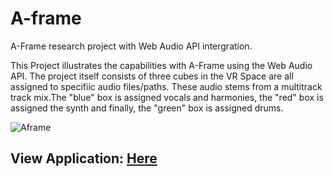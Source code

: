 # A-frame
A-Frame research project with Web Audio API intergration.

This Project illustrates the capabilities with A-Frame using the Web Audio API. The project itself consists of three cubes in the VR Space are all assigned to specifiic audio files/paths. These audio stems from a multitrack track mix.The "blue" box is assigned vocals and harmonies, the "red" box is assigned the synth and finally, the "green" box is assigned drums.

![Aframe](https://user-images.githubusercontent.com/43787912/62860526-51b15c00-bcf8-11e9-9aac-013fd1a9dba1.png)



## View Application:  [Here](https://lying-beetle.glitch.me)

